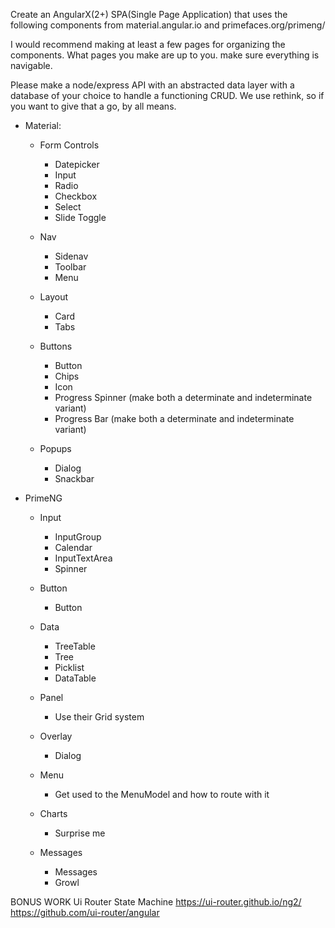 Create an AngularX(2+) SPA(Single Page Application) that uses the following components from material.angular.io and primefaces.org/primeng/

I would recommend making at least a few pages for organizing the components. What pages you make are up to you. make sure everything is navigable.

Please make a node/express API with an abstracted data layer with a database of your choice to handle a functioning CRUD. We use rethink, so if you want to give that a go, by all means.

* Material:
  * Form Controls
    * Datepicker
    * Input
    * Radio
    * Checkbox
    * Select
    * Slide Toggle

  * Nav
    * Sidenav
    * Toolbar
    * Menu

  * Layout
    * Card
    * Tabs

  * Buttons
    * Button
    * Chips
    * Icon
    * Progress Spinner (make both a determinate and indeterminate variant)
    * Progress Bar (make both a determinate and indeterminate variant)

  * Popups
    * Dialog
    * Snackbar


* PrimeNG
  * Input
    * InputGroup
    * Calendar
    * InputTextArea
    * Spinner

  * Button
    * Button

  * Data
    * TreeTable
    * Tree
    * Picklist
    * DataTable

  * Panel
    * Use their Grid system

  * Overlay
    * Dialog

  * Menu
    * Get used to the MenuModel and how to route with it

  * Charts
    * Surprise me

  * Messages
    * Messages
    * Growl



BONUS WORK
Ui Router State Machine
https://ui-router.github.io/ng2/
https://github.com/ui-router/angular
